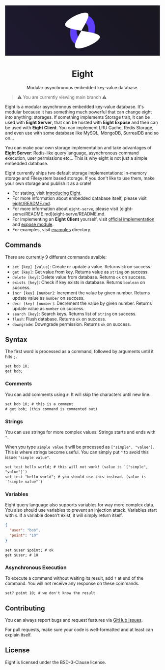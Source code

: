<div align="center">

![banner](.github/assets/banner.webp)

# Eight

Modular asynchronous embedded key-value database.

</div>

> ⚠️ You are currently viewing main branch ⚠️

Eight is a modular asynchronous embedded key-value database. It's modular because it has something much powerful that can change eight into anything: storages. If something implements Storage trait, it can be used with **Eight Server**, that can be hosted with **Eight Expose** and then can be used with **Eight Client**. You can implement LRU Cache, Redis Storage, and even use with some database like MySQL, MongoDB, SurrealDB and so on...

You can make your own storage implementation and take advantages of **Eight Server**: Redis-like query language, asynchronous command execution, user permissions etc... This is why eight is not just a simple embedded database.

Eight currently ships two default storage implementations: In-memory storage and Filesystem based storage. If you don't like to use them, make your own storage and publish it as a crate!

- For stating, visit [Introducing Eight](https://meppu.boo/blog/introducing-eight/).
- For more information about embedded database itself, please visit [eight/README.md](eight/README.md).
- For more information about `eight-serve`, please visit [eight-serve/README.md](eight-serve/README.md.
- For implementing an **Eight Client** yourself, visit [official implementation](eight/src/client/) and [expose module](eight/src/expose).
- For examples, visit [examples](examples/) directory.

## Commands

There are currently 9 different commands avaible:

- `set [key] [value]`: Create or update a value. Returns `ok` on success.
- `get [key]`: Get value from key. Returns value as `string` on success.
- `delete [key]`: Delete value from database. Returns `ok` on success.
- `exists [key]`: Check if key exists in database. Returns `boolean` on success.
- `incr [key] [number]`: Increment the value by given number. Returns update value as `number` on success.
- `decr [key] [number]`: Decrement the value by given number. Returns update value as `number` on success.
- `search [key]`: Search keys. Returns list of `string` on success.
- `flush`: Flush database. Returns `ok` on success.
- `downgrade`: Downgrade permission. Returns `ok` on success.

## Syntax

The first word is processed as a command, followed by arguments until it hits `;`.

```
set bob 10;
get bob;
```

### Comments

You can add comments using `#`. It will skip the characters until new line.

```
set bob 10; # this is a comment
# get bob; (this command is commented out)
```

### Strings

You can use strings for more complex values. Strings starts and ends with `"`.

When you type `simple value` it will be processed as `["simple", "value"]`. This is where strings become useful. You can simply put `"` to avoid this issue: `"simple value"`.

```
set test hello world; # this will not work! (value is `["simple", "value"]`)
set test "hello world"; # you should use this instead. (value is `"simple value"`)
```

### Variables

Eight query language also supports variables for way more complex data. You also should use variables to prevent an injection attack. Variables start with `$`. If a variable doesn't exist, it will simply return itself.

```json
{
  "user": "bob",
  "point": "10"
}
```

```
set $user $point; # ok
get $user; # 10
```

### Asynchronous Execution

To execute a command without waiting its result, add `?` at end of the command. You will not receive any response on these commands.

```
set? point 10; # we don't know the result
```

## Contributing

You can always report bugs and request features via [GitHub Issues](https://github.com/meppu/eight/issues).

For pull requests, make sure your code is well-formatted and at least can explain itself.

## License

Eight is licensed under the BSD-3-Clause license.

